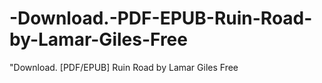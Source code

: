 # -Download.-PDF-EPUB-Ruin-Road-by-Lamar-Giles-Free
"Download. [PDF/EPUB] Ruin Road by Lamar Giles Free
